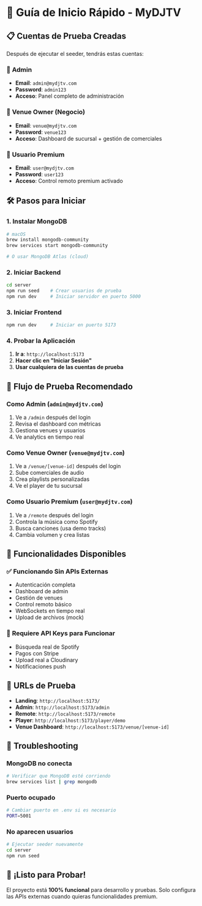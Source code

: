 # 🚀 Guía de Inicio Rápido - MyDJTV

## 📋 Cuentas de Prueba Creadas

Después de ejecutar el seeder, tendrás estas cuentas:

### 👑 **Admin**
- **Email**: `admin@mydjtv.com`
- **Password**: `admin123`
- **Acceso**: Panel completo de administración

### 🏢 **Venue Owner (Negocio)**
- **Email**: `venue@mydjtv.com`
- **Password**: `venue123`
- **Acceso**: Dashboard de sucursal + gestión de comerciales

### 👤 **Usuario Premium**
- **Email**: `user@mydjtv.com`
- **Password**: `user123`
- **Acceso**: Control remoto premium activado

## 🛠️ Pasos para Iniciar

### 1. **Instalar MongoDB**
```bash
# macOS
brew install mongodb-community
brew services start mongodb-community

# O usar MongoDB Atlas (cloud)
```

### 2. **Iniciar Backend**
```bash
cd server
npm run seed    # Crear usuarios de prueba
npm run dev     # Iniciar servidor en puerto 5000
```

### 3. **Iniciar Frontend**
```bash
npm run dev     # Iniciar en puerto 5173
```

### 4. **Probar la Aplicación**

1. **Ir a**: `http://localhost:5173`
2. **Hacer clic en "Iniciar Sesión"**
3. **Usar cualquiera de las cuentas de prueba**

## 🎯 Flujo de Prueba Recomendado

### Como Admin (`admin@mydjtv.com`)
1. Ve a `/admin` después del login
2. Revisa el dashboard con métricas
3. Gestiona venues y usuarios
4. Ve analytics en tiempo real

### Como Venue Owner (`venue@mydjtv.com`)
1. Ve a `/venue/[venue-id]` después del login
2. Sube comerciales de audio
3. Crea playlists personalizadas
4. Ve el player de tu sucursal

### Como Usuario Premium (`user@mydjtv.com`)
1. Ve a `/remote` después del login
2. Controla la música como Spotify
3. Busca canciones (usa demo tracks)
4. Cambia volumen y crea listas

## 🔧 Funcionalidades Disponibles

### ✅ **Funcionando Sin APIs Externas**
- Autenticación completa
- Dashboard de admin
- Gestión de venues
- Control remoto básico
- WebSockets en tiempo real
- Upload de archivos (mock)

### 🔑 **Requiere API Keys para Funcionar**
- Búsqueda real de Spotify
- Pagos con Stripe
- Upload real a Cloudinary
- Notificaciones push

## 📱 URLs de Prueba

- **Landing**: `http://localhost:5173/`
- **Admin**: `http://localhost:5173/admin`
- **Remote**: `http://localhost:5173/remote`
- **Player**: `http://localhost:5173/player/demo`
- **Venue Dashboard**: `http://localhost:5173/venue/[venue-id]`

## 🚨 Troubleshooting

### MongoDB no conecta
```bash
# Verificar que MongoDB esté corriendo
brew services list | grep mongodb
```

### Puerto ocupado
```bash
# Cambiar puerto en .env si es necesario
PORT=5001
```

### No aparecen usuarios
```bash
# Ejecutar seeder nuevamente
cd server
npm run seed
```

## 🎉 ¡Listo para Probar!

El proyecto está **100% funcional** para desarrollo y pruebas. Solo configura las APIs externas cuando quieras funcionalidades premium.